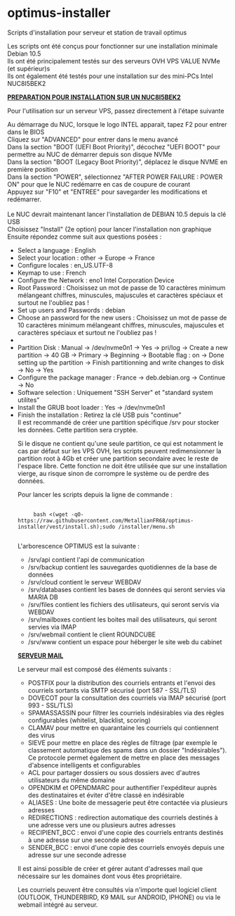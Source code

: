 # optimus-installer
Scripts d'installation pour serveur et station de travail optimus<br/>

Les scripts ont été conçus pour fonctionner sur une installation minimale Debian 10.5<br/>
Ils ont été principalement testés sur des serveurs OVH VPS VALUE NVMe (et supérieur)s<br/>
Ils ont également été testés pour une installation sur des mini-PCs Intel NUC8I5BEK2


<u><b>PREPARATION POUR INSTALLATION SUR UN NUC8I5BEK2</b></u>

Pour l'utilisation sur un serveur VPS, passez directement à l'étape suivante<br/>

Au démarrage du NUC, lorsque le logo INTEL apparait, tapez F2 pour entrer dans le BIOS<br/>
Cliquez sur "ADVANCED" pour entrer dans le menu avancé<br/>
Dans la section "BOOT (UEFI Boot Priority)", décochez "UEFI BOOT" pour permettre au NUC de démarrer depuis son disque NVMe<br/>
Dans la section "BOOT (Legacy Boot Priority)", déplacez le disque NVME en première position<br/>
Dans la section "POWER", sélectionnez "AFTER POWER FAILURE : POWER ON" pour que le NUC redémarre en cas de coupure de courant<br/>
Appuyez sur "F10" et "ENTREE" pour savegarder les modifications et redémarrer.<br/>
<br/>
Le NUC devrait maintenant lancer l'installation de DEBIAN 10.5 depuis la clé USB<br/>
Choisissez "Install" (2e option) pour lancer l'installation non graphique<br/>
Ensuite répondez comme suit aux questions posées :<br/>
<ul>
<li>Select a language : English</li>
<li>Select your location : other -> Europe -> France</li>
<li>Configure locales : en_US.UTF-8</li>
<li>Keymap to use : French</li>
<li>Configure the Network : eno1 Intel Corporation Device</li>
<li>Root Password : Choisissez un mot de passe de 10 caractères minimum mélangeant chiffres, minuscules, majuscules et caractères spéciaux et surtout ne l'oubliez pas !</li>
<li>Set up users and Passwords : debian</li>
<li>Choose an password for the new users : Choisissez un mot de passe de 10 caractères minimum mélangeant chiffres, minuscules, majuscules et caractères spéciaux et surtout ne l'oubliez pas !</li>
<li>
<li>Partition Disk : Manual -> /dev/nvme0n1 -> Yes -> pri/log -> Create a new partition -> 40 GB -> Primary -> Beginning -> Bootable flag : on -> Done setting up the partition -> Finish partitionning and write changes to disk -> No -> Yes</li>
<li>Configure the package manager : France -> deb.debian.org -> Continue -> No</li>
<li>Software selection : Uniquement "SSH Server" et "standard system utilites"</li>
<li>Install the GRUB boot loader : Yes -> /dev/nvme0n1</li>
<li>Finish the installation : Retirez la clé USB puis "continue"</li>
Il est recommandé de créer une partition spécifique /srv pour stocker les données. Cette partition sera cryptée.<br/>

Si le disque ne contient qu'une seule partition, ce qui est notamment le cas par défaut sur les VPS OVH, les scripts peuvent redimensionner la partition root à 4Gb et créer une partition secondaire avec le reste de l'espace libre. Cette fonction ne doit être utilisée que sur une installation vierge, au risque sinon de corrompre le système ou de perdre des données.<br/>

Pour lancer les scripts depuis la ligne de commande :

<pre>
  <code>
     bash <(wget -qO- https://raw.githubusercontent.com/MetallianFR68/optimus-installer/vest/install.sh);sudo /installer/menu.sh
  </code>
</pre>

L'arborescence OPTIMUS est la suivante :

<ul>
  <li>/srv/api contient l'api de communication</li>
  <li>/srv/backup contient les sauvegardes quotidiennes de la base de données</li>
  <li>/srv/cloud contient le serveur WEBDAV</li>
  <li>/srv/databases contient les bases de données qui seront servies via MARIA DB</li>
  <li>/srv/files contient les fichiers des utilisateurs, qui seront servis via WEBDAV</li>
  <li>/srv/mailboxes contient les boites mail des utilisateurs, qui seront servies via IMAP</li>
  <li>/srv/webmail contient le client ROUNDCUBE</li>
  <li>/srv/www contient un espace pour héberger le site web du cabinet</li>
</ul>

<b><u>SERVEUR MAIL</u></b>

Le serveur mail est composé des éléments suivants :

<ul>
  <li>POSTFIX pour la distribution des courriels entrants et l'envoi des courriels sortants via SMTP sécurisé (port 587 - SSL/TLS)</li>
  <li>DOVECOT pour la consultation des courriels via IMAP sécurisé (port 993 - SSL/TLS)</li>
  <li>SPAMASSASSIN pour filtrer les courriels indésirables via des règles configurables (whitelist, blacklist, scoring)</li>
  <li>CLAMAV pour mettre en quarantaine les courriels qui contiennent des virus</li>
  <li>SIEVE pour mettre en place des règles de filtrage (par exemple le classement automatique des spams dans un dossier "Indésirables"). Ce protocole permet également de mettre en place des messages d'absence intelligents et configurables</li>
  <li>ACL pour partager dossiers ou sous dossiers avec d'autres utilisateurs du même domaine</li>
  <li>OPENDKIM et OPENDMARC pour authentifier l'expéditeur auprès des destinataires et éviter d'être classé en indésirable</li>
  <li>ALIASES : Une boite de messagerie peut être contactée via plusieurs adresses</li>
  <li>REDIRECTIONS : redirection automatique des courriels destinés à une adresse vers une ou plusieurs autres adresses</li>
  <li>RECIPIENT_BCC : envoi d'une copie des courriels entrants destinés à une adresse sur une seconde adresse</li>
  <li>SENDER_BCC : envoi d'une copie des courriels envoyés depuis une adresse sur une seconde adresse</li>
</ul>

Il est ainsi possible de créer et gérer autant d'adresses mail que nécessaire sur les domaines dont vous êtes propriétaire.

Les courriels peuvent être consultés via n'importe quel logiciel client (OUTLOOK, THUNDERBIRD, K9 MAIL sur ANDROID, IPHONE) ou via le webmail intégré au serveur.
